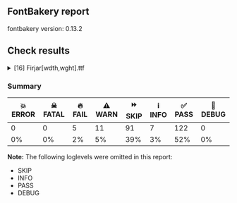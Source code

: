 ## FontBakery report

fontbakery version: 0.13.2







## Check results



<details><summary>[16] Firjar[wdth,wght].ttf</summary>
<div>
<details>
    <summary>🔥 <b>FAIL</b> Axes and named instances fall within correct ranges? <a href="https://fontbakery.readthedocs.io/en/stable/fontbakery/checks/opentype.html#opentype-fvar-regular-coords-correct">opentype/fvar/regular_coords_correct</a></summary>
    <div>







* 🔥 **FAIL** <p>Regular instance has wdth coordinate of 75.0, expected 100</p>
 [code: wdth-not-100]



</div>
</details>

<details>
    <summary>🔥 <b>FAIL</b> Check glyphs do not have duplicate components which have the same x,y coordinates. <a href="https://fontbakery.readthedocs.io/en/stable/fontbakery/checks/opentype.html#opentype-glyf-non-transformed-duplicate-components">opentype/glyf_non_transformed_duplicate_components</a></summary>
    <div>







* 🔥 **FAIL** <p>The following glyphs have duplicate components which have the same x,y coordinates:
* {'glyph': 'ellipsis', 'component': 'period', 'x': 0, 'y': 0}
* {'glyph': 'ellipsis', 'component': 'period', 'x': 0, 'y': 0}
* {'glyph': 'quotesinglbase', 'component': 'comma', 'x': 0, 'y': 0}
* {'glyph': 'quotedblbase', 'component': 'comma', 'x': 0, 'y': 0}
* {'glyph': 'guillemotleft', 'component': 'guilsinglleft', 'x': 0, 'y': 0} and {'glyph': 'guillemotright', 'component': 'guilsinglright', 'x': 0, 'y': 0}</p>
 [code: found-duplicates]



</div>
</details>

<details>
    <summary>🔥 <b>FAIL</b> Validates subfamilyNameID and postScriptNameID for the default instance record <a href="https://fontbakery.readthedocs.io/en/stable/fontbakery/checks/opentype.html#opentype-varfont-valid-default-instance-nameids">opentype/varfont/valid_default_instance_nameids</a></summary>
    <div>







* 🔥 **FAIL** <p>'Thin' instance has the same coordinates as the default instance; its subfamily name should be 'Condensed Thin'.</p>
<p>Note: It is alternatively possible that Name ID 17 is incorrect, and should be set to the default instance subfamily name, 'Thin', rather than ''Condensed Thin''. If the default instance is 'Thin', NameID 17 is probably the problem.</p>
 [code: invalid-default-instance-subfamily-name]



* 🔥 **FAIL** <p>'Thin' instance has the same coordinates as the default instance; its postscript name should be 'Firjar-CondensedThin', instead of 'Firjar-Thin'.</p>
 [code: invalid-default-instance-postscript-name]



</div>
</details>

<details>
    <summary>🔥 <b>FAIL</b> Shapes languages in all GF glyphsets. <a href="https://fontbakery.readthedocs.io/en/stable/fontbakery/checks/googlefonts.html#googlefonts-glyphsets-shape-languages">googlefonts/glyphsets/shape_languages</a></summary>
    <div>







* 🔥 **FAIL** <p>GF_TransLatin_Pinyin glyphset:</p>
<table>
<thead>
<tr>
<th align="left">FAIL messages</th>
<th align="left">Languages</th>
</tr>
</thead>
<tbody>
<tr>
<td align="left">Positional forms for Arabic letters:</td>
<td align="left"></td>
</tr>
<tr>
<td align="left">When shaping the text 'ى‍' with features: -init and shaping the text 'ى‍', the output is expected to be different, but was the same</td>
<td align="left"></td>
</tr>
<tr>
<td align="left">When shaping the text '‍ى‍' with features: -medi and shaping the text '‍ى‍', the output is expected to be different, but was the same</td>
<td align="left">ar_Arab (Arabic)</td>
</tr>
<tr>
<td align="left">Mandatory orthography codepoints:</td>
<td align="left"></td>
</tr>
<tr>
<td align="left">The following base characters are missing from the font: گ</td>
<td align="left">fa_Arab (Persian) and ur_Arab (Urdu)</td>
</tr>
<tr>
<td align="left">Positional forms for Arabic letters:</td>
<td align="left"></td>
</tr>
<tr>
<td align="left">When shaping the text 'ہ‍' with features: -init and shaping the text 'ہ‍', the output is expected to be different, but was the same</td>
<td align="left"></td>
</tr>
<tr>
<td align="left">When shaping the text 'ھ‍' with features: -init and shaping the text 'ھ‍', the output is expected to be different, but was the same</td>
<td align="left"></td>
</tr>
<tr>
<td align="left">When shaping the text '‍ہ‍' with features: -medi and shaping the text '‍ہ‍', the output is expected to be different, but was the same</td>
<td align="left"></td>
</tr>
<tr>
<td align="left">When shaping the text '‍ھ‍' with features: -medi and shaping the text '‍ھ‍', the output is expected to be different, but was the same</td>
<td align="left"></td>
</tr>
<tr>
<td align="left">When shaping the text '‍ھ' with features: -fina and shaping the text '‍ھ', the output is expected to be different, but was the same</td>
<td align="left">ur_Arab (Urdu)</td>
</tr>
</tbody>
</table>
 [code: failed-language-shaping]



* ⚠️ **WARN** <p>GF_TransLatin_Pinyin glyphset:</p>
<table>
<thead>
<tr>
<th align="left">WARN messages</th>
<th align="left">Languages</th>
</tr>
</thead>
<tbody>
<tr>
<td align="left">Auxiliary orthography codepoints:</td>
<td align="left"></td>
</tr>
<tr>
<td align="left">The following auxiliary characters are missing from the font: ڜ</td>
<td align="left"></td>
</tr>
<tr>
<td align="left">The following auxiliary characters are missing from the font: ڢ</td>
<td align="left"></td>
</tr>
<tr>
<td align="left">The following auxiliary characters are missing from the font: ڥ</td>
<td align="left"></td>
</tr>
<tr>
<td align="left">The following auxiliary characters are missing from the font: ڧ</td>
<td align="left"></td>
</tr>
<tr>
<td align="left">The following auxiliary characters are missing from the font: ڨ</td>
<td align="left"></td>
</tr>
<tr>
<td align="left">The following auxiliary characters are missing from the font: گ</td>
<td align="left">ar_Arab (Arabic)</td>
</tr>
<tr>
<td align="left">Auxiliary orthography codepoints:</td>
<td align="left"></td>
</tr>
<tr>
<td align="left">Shaper didn't attach uni064E to .notdef when shaping the text '◌َ'</td>
<td align="left"></td>
</tr>
<tr>
<td align="left">Shaper didn't attach uni0650 to .notdef when shaping the text '◌ِ'</td>
<td align="left"></td>
</tr>
<tr>
<td align="left">Shaper didn't attach uni064F to .notdef when shaping the text '◌ُ'</td>
<td align="left"></td>
</tr>
<tr>
<td align="left">Shaper didn't attach uni0652 to .notdef when shaping the text '◌ْ'</td>
<td align="left"></td>
</tr>
<tr>
<td align="left">Shaper didn't attach uni0656 to the base glyph when shaping the text '◌ٖ'</td>
<td align="left"></td>
</tr>
<tr>
<td align="left">Shaper didn't attach uni0670 to .notdef when shaping the text '◌ٰ'</td>
<td align="left">fa_Arab (Persian)</td>
</tr>
<tr>
<td align="left">Auxiliary orthography codepoints:</td>
<td align="left"></td>
</tr>
<tr>
<td align="left">The following auxiliary characters are missing from the font: ؀؁؂؃‌‍‏</td>
<td align="left"></td>
</tr>
<tr>
<td align="left">The following auxiliary characters are missing from the font: ٗ</td>
<td align="left"></td>
</tr>
<tr>
<td align="left">The following auxiliary characters are missing from the font: ٻ</td>
<td align="left"></td>
</tr>
<tr>
<td align="left">The following auxiliary characters are missing from the font: ٺ</td>
<td align="left"></td>
</tr>
<tr>
<td align="left">The following auxiliary characters are missing from the font: ټ</td>
<td align="left"></td>
</tr>
<tr>
<td align="left">The following auxiliary characters are missing from the font: ٽ</td>
<td align="left"></td>
</tr>
<tr>
<td align="left">Shaper didn't attach uni064B to .notdef when shaping the text '◌ً'</td>
<td align="left"></td>
</tr>
<tr>
<td align="left">Shaper didn't attach uni064C to .notdef when shaping the text '◌ٌ'</td>
<td align="left"></td>
</tr>
<tr>
<td align="left">Shaper didn't attach uni064D to .notdef when shaping the text '◌ٍ'</td>
<td align="left"></td>
</tr>
<tr>
<td align="left">Shaper didn't attach uni064E to .notdef when shaping the text '◌َ'</td>
<td align="left"></td>
</tr>
<tr>
<td align="left">Shaper didn't attach uni064F to .notdef when shaping the text '◌ُ'</td>
<td align="left"></td>
</tr>
<tr>
<td align="left">Shaper didn't attach uni0650 to .notdef when shaping the text '◌ِ'</td>
<td align="left"></td>
</tr>
<tr>
<td align="left">Shaper didn't attach uni0651 to .notdef when shaping the text '◌ّ'</td>
<td align="left"></td>
</tr>
<tr>
<td align="left">Shaper didn't attach uni0652 to .notdef when shaping the text '◌ْ'</td>
<td align="left"></td>
</tr>
<tr>
<td align="left">Shaper didn't attach uni0654 to .notdef when shaping the text '◌ٔ'</td>
<td align="left"></td>
</tr>
<tr>
<td align="left">Shaper didn't attach uni0656 to the base glyph when shaping the text '◌ٖ'</td>
<td align="left"></td>
</tr>
<tr>
<td align="left">Shaper didn't attach uni0658 to the base glyph when shaping the text '◌٘'</td>
<td align="left"></td>
</tr>
<tr>
<td align="left">Shaper didn't attach uni0670 to .notdef when shaping the text '◌ٰ'</td>
<td align="left">ur_Arab (Urdu)</td>
</tr>
</tbody>
</table>
 [code: warning-language-shaping]



</div>
</details>

<details>
    <summary>🔥 <b>FAIL</b> Check Google Fonts glyph coverage. <a href="https://fontbakery.readthedocs.io/en/stable/fontbakery/checks/googlefonts.html#googlefonts-glyph-coverage">googlefonts/glyph_coverage</a></summary>
    <div>







* 🔥 **FAIL** <p>Missing required codepoints:</p>
<pre><code>- 0x00A7 (SECTION SIGN)


- 0x00A8 (DIAERESIS)


- 0x00AA (FEMININE ORDINAL INDICATOR)


- 0x00AF (MACRON)


- 0x00B4 (ACUTE ACCENT)


- 0x00B6 (PILCROW SIGN)


- 0x00B8 (CEDILLA)


- 0x00BA (MASCULINE ORDINAL INDICATOR)


- 0x00C0 (LATIN CAPITAL LETTER A WITH GRAVE)


- 0x00C1 (LATIN CAPITAL LETTER A WITH ACUTE)


- 0x00C2 (LATIN CAPITAL LETTER A WITH CIRCUMFLEX)


- 0x00C3 (LATIN CAPITAL LETTER A WITH TILDE)


- 0x00C4 (LATIN CAPITAL LETTER A WITH DIAERESIS)


- 0x00C5 (LATIN CAPITAL LETTER A WITH RING ABOVE)


- 0x00C6 (LATIN CAPITAL LETTER AE)


- 0x00C7 (LATIN CAPITAL LETTER C WITH CEDILLA)


- 0x00C8 (LATIN CAPITAL LETTER E WITH GRAVE)


- 0x00C9 (LATIN CAPITAL LETTER E WITH ACUTE)


- 0x00CA (LATIN CAPITAL LETTER E WITH CIRCUMFLEX)


- 0x00CB (LATIN CAPITAL LETTER E WITH DIAERESIS)


- 0x00CC (LATIN CAPITAL LETTER I WITH GRAVE)


- 0x00CD (LATIN CAPITAL LETTER I WITH ACUTE)


- 0x00CE (LATIN CAPITAL LETTER I WITH CIRCUMFLEX)


- 0x00CF (LATIN CAPITAL LETTER I WITH DIAERESIS)


- 0x00D0 (LATIN CAPITAL LETTER ETH)


- 0x00D1 (LATIN CAPITAL LETTER N WITH TILDE)


- 0x00D2 (LATIN CAPITAL LETTER O WITH GRAVE)


- 0x00D3 (LATIN CAPITAL LETTER O WITH ACUTE)


- 0x00D4 (LATIN CAPITAL LETTER O WITH CIRCUMFLEX)


- 0x00D5 (LATIN CAPITAL LETTER O WITH TILDE)


- 0x00D6 (LATIN CAPITAL LETTER O WITH DIAERESIS)


- 0x00D8 (LATIN CAPITAL LETTER O WITH STROKE)


- 0x00D9 (LATIN CAPITAL LETTER U WITH GRAVE)


- 0x00DA (LATIN CAPITAL LETTER U WITH ACUTE)


- 0x00DB (LATIN CAPITAL LETTER U WITH CIRCUMFLEX)


- 0x00DC (LATIN CAPITAL LETTER U WITH DIAERESIS)


- 0x00DD (LATIN CAPITAL LETTER Y WITH ACUTE)


- 0x00DE (LATIN CAPITAL LETTER THORN)


- 0x00DF (LATIN SMALL LETTER SHARP S)


- 0x00E0 (LATIN SMALL LETTER A WITH GRAVE)


- 0x00E1 (LATIN SMALL LETTER A WITH ACUTE)


- 0x00E2 (LATIN SMALL LETTER A WITH CIRCUMFLEX)


- 0x00E3 (LATIN SMALL LETTER A WITH TILDE)


- 0x00E4 (LATIN SMALL LETTER A WITH DIAERESIS)


- 0x00E5 (LATIN SMALL LETTER A WITH RING ABOVE)


- 0x00E6 (LATIN SMALL LETTER AE)


- 0x00E7 (LATIN SMALL LETTER C WITH CEDILLA)


- 0x00E8 (LATIN SMALL LETTER E WITH GRAVE)


- 0x00E9 (LATIN SMALL LETTER E WITH ACUTE)


- 0x00EA (LATIN SMALL LETTER E WITH CIRCUMFLEX)


- 0x00EB (LATIN SMALL LETTER E WITH DIAERESIS)


- 0x00EC (LATIN SMALL LETTER I WITH GRAVE)


- 0x00ED (LATIN SMALL LETTER I WITH ACUTE)


- 0x00EE (LATIN SMALL LETTER I WITH CIRCUMFLEX)


- 0x00EF (LATIN SMALL LETTER I WITH DIAERESIS)


- 0x00F0 (LATIN SMALL LETTER ETH)


- 0x00F1 (LATIN SMALL LETTER N WITH TILDE)


- 0x00F2 (LATIN SMALL LETTER O WITH GRAVE)


- 0x00F3 (LATIN SMALL LETTER O WITH ACUTE)


- 0x00F4 (LATIN SMALL LETTER O WITH CIRCUMFLEX)


- 0x00F5 (LATIN SMALL LETTER O WITH TILDE)


- 0x00F6 (LATIN SMALL LETTER O WITH DIAERESIS)


- 0x00F8 (LATIN SMALL LETTER O WITH STROKE)


- 0x00F9 (LATIN SMALL LETTER U WITH GRAVE)


- 0x00FA (LATIN SMALL LETTER U WITH ACUTE)


- 0x00FB (LATIN SMALL LETTER U WITH CIRCUMFLEX)


- 0x00FC (LATIN SMALL LETTER U WITH DIAERESIS)


- 0x00FD (LATIN SMALL LETTER Y WITH ACUTE)


- 0x00FE (LATIN SMALL LETTER THORN)


- 0x00FF (LATIN SMALL LETTER Y WITH DIAERESIS)


- 0x0100 (LATIN CAPITAL LETTER A WITH MACRON)


- 0x0101 (LATIN SMALL LETTER A WITH MACRON)


- 0x0102 (LATIN CAPITAL LETTER A WITH BREVE)


- 0x0103 (LATIN SMALL LETTER A WITH BREVE)


- 0x0104 (LATIN CAPITAL LETTER A WITH OGONEK)


- 0x0105 (LATIN SMALL LETTER A WITH OGONEK)


- 0x0106 (LATIN CAPITAL LETTER C WITH ACUTE)


- 0x0107 (LATIN SMALL LETTER C WITH ACUTE)


- 0x010A (LATIN CAPITAL LETTER C WITH DOT ABOVE)


- 0x010B (LATIN SMALL LETTER C WITH DOT ABOVE)


- 0x010C (LATIN CAPITAL LETTER C WITH CARON)


- 0x010D (LATIN SMALL LETTER C WITH CARON)


- 0x010E (LATIN CAPITAL LETTER D WITH CARON)


- 0x010F (LATIN SMALL LETTER D WITH CARON)


- 0x0110 (LATIN CAPITAL LETTER D WITH STROKE)


- 0x0111 (LATIN SMALL LETTER D WITH STROKE)


- 0x0112 (LATIN CAPITAL LETTER E WITH MACRON)


- 0x0113 (LATIN SMALL LETTER E WITH MACRON)


- 0x0116 (LATIN CAPITAL LETTER E WITH DOT ABOVE)


- 0x0117 (LATIN SMALL LETTER E WITH DOT ABOVE)


- 0x0118 (LATIN CAPITAL LETTER E WITH OGONEK)


- 0x0119 (LATIN SMALL LETTER E WITH OGONEK)


- 0x011A (LATIN CAPITAL LETTER E WITH CARON)


- 0x011B (LATIN SMALL LETTER E WITH CARON)


- 0x011E (LATIN CAPITAL LETTER G WITH BREVE)


- 0x011F (LATIN SMALL LETTER G WITH BREVE)


- 0x0120 (LATIN CAPITAL LETTER G WITH DOT ABOVE)


- 0x0121 (LATIN SMALL LETTER G WITH DOT ABOVE)


- 0x0122 (LATIN CAPITAL LETTER G WITH CEDILLA)


- 0x0123 (LATIN SMALL LETTER G WITH CEDILLA)


- 0x0126 (LATIN CAPITAL LETTER H WITH STROKE)


- 0x0127 (LATIN SMALL LETTER H WITH STROKE)


- 0x012A (LATIN CAPITAL LETTER I WITH MACRON)


- 0x012B (LATIN SMALL LETTER I WITH MACRON)


- 0x012E (LATIN CAPITAL LETTER I WITH OGONEK)


- 0x012F (LATIN SMALL LETTER I WITH OGONEK)


- 0x0130 (LATIN CAPITAL LETTER I WITH DOT ABOVE)


- 0x0131 (LATIN SMALL LETTER DOTLESS I)


- 0x0136 (LATIN CAPITAL LETTER K WITH CEDILLA)


- 0x0137 (LATIN SMALL LETTER K WITH CEDILLA)


- 0x0139 (LATIN CAPITAL LETTER L WITH ACUTE)


- 0x013A (LATIN SMALL LETTER L WITH ACUTE)


- 0x013B (LATIN CAPITAL LETTER L WITH CEDILLA)


- 0x013C (LATIN SMALL LETTER L WITH CEDILLA)


- 0x013D (LATIN CAPITAL LETTER L WITH CARON)


- 0x013E (LATIN SMALL LETTER L WITH CARON)


- 0x0141 (LATIN CAPITAL LETTER L WITH STROKE)


- 0x0142 (LATIN SMALL LETTER L WITH STROKE)


- 0x0143 (LATIN CAPITAL LETTER N WITH ACUTE)


- 0x0144 (LATIN SMALL LETTER N WITH ACUTE)


- 0x0145 (LATIN CAPITAL LETTER N WITH CEDILLA)


- 0x0146 (LATIN SMALL LETTER N WITH CEDILLA)


- 0x0147 (LATIN CAPITAL LETTER N WITH CARON)


- 0x0148 (LATIN SMALL LETTER N WITH CARON)


- 0x0150 (LATIN CAPITAL LETTER O WITH DOUBLE ACUTE)


- 0x0151 (LATIN SMALL LETTER O WITH DOUBLE ACUTE)


- 0x0152 (LATIN CAPITAL LIGATURE OE)


- 0x0153 (LATIN SMALL LIGATURE OE)


- 0x0154 (LATIN CAPITAL LETTER R WITH ACUTE)


- 0x0155 (LATIN SMALL LETTER R WITH ACUTE)


- 0x0158 (LATIN CAPITAL LETTER R WITH CARON)


- 0x0159 (LATIN SMALL LETTER R WITH CARON)


- 0x015A (LATIN CAPITAL LETTER S WITH ACUTE)


- 0x015B (LATIN SMALL LETTER S WITH ACUTE)


- 0x015E (LATIN CAPITAL LETTER S WITH CEDILLA)


- 0x015F (LATIN SMALL LETTER S WITH CEDILLA)


- 0x0160 (LATIN CAPITAL LETTER S WITH CARON)


- 0x0161 (LATIN SMALL LETTER S WITH CARON)


- 0x0164 (LATIN CAPITAL LETTER T WITH CARON)


- 0x0165 (LATIN SMALL LETTER T WITH CARON)


- 0x016A (LATIN CAPITAL LETTER U WITH MACRON)


- 0x016B (LATIN SMALL LETTER U WITH MACRON)


- 0x016E (LATIN CAPITAL LETTER U WITH RING ABOVE)


- 0x016F (LATIN SMALL LETTER U WITH RING ABOVE)


- 0x0170 (LATIN CAPITAL LETTER U WITH DOUBLE ACUTE)


- 0x0171 (LATIN SMALL LETTER U WITH DOUBLE ACUTE)


- 0x0172 (LATIN CAPITAL LETTER U WITH OGONEK)


- 0x0173 (LATIN SMALL LETTER U WITH OGONEK)


- 0x0174 (LATIN CAPITAL LETTER W WITH CIRCUMFLEX)


- 0x0175 (LATIN SMALL LETTER W WITH CIRCUMFLEX)


- 0x0176 (LATIN CAPITAL LETTER Y WITH CIRCUMFLEX)


- 0x0177 (LATIN SMALL LETTER Y WITH CIRCUMFLEX)


- 0x0178 (LATIN CAPITAL LETTER Y WITH DIAERESIS)


- 0x0179 (LATIN CAPITAL LETTER Z WITH ACUTE)


- 0x017A (LATIN SMALL LETTER Z WITH ACUTE)


- 0x017B (LATIN CAPITAL LETTER Z WITH DOT ABOVE)


- 0x017C (LATIN SMALL LETTER Z WITH DOT ABOVE)


- 0x017D (LATIN CAPITAL LETTER Z WITH CARON)


- 0x017E (LATIN SMALL LETTER Z WITH CARON)


- 0x0218 (LATIN CAPITAL LETTER S WITH COMMA BELOW)


- 0x0219 (LATIN SMALL LETTER S WITH COMMA BELOW)


- 0x021A (LATIN CAPITAL LETTER T WITH COMMA BELOW)


- 0x021B (LATIN SMALL LETTER T WITH COMMA BELOW)


- 0x0237 (LATIN SMALL LETTER DOTLESS J)


- 0x02C6 (MODIFIER LETTER CIRCUMFLEX ACCENT)


- 0x02C7 (CARON)


- 0x02D8 (BREVE)


- 0x02D9 (DOT ABOVE)


- 0x02DA (RING ABOVE)


- 0x02DB (OGONEK)


- 0x02DC (SMALL TILDE)


- 0x02DD (DOUBLE ACUTE ACCENT)


- 0x0300 (COMBINING GRAVE ACCENT)


- 0x0301 (COMBINING ACUTE ACCENT)


- 0x0302 (COMBINING CIRCUMFLEX ACCENT)


- 0x0303 (COMBINING TILDE)


- 0x0304 (COMBINING MACRON)


- 0x0306 (COMBINING BREVE)


- 0x0307 (COMBINING DOT ABOVE)


- 0x0308 (COMBINING DIAERESIS)


- 0x030A (COMBINING RING ABOVE)


- 0x030B (COMBINING DOUBLE ACUTE ACCENT)


- 0x030C (COMBINING CARON)


- 0x0326 (COMBINING COMMA BELOW)


- 0x0327 (COMBINING CEDILLA)


- 0x0328 (COMBINING OGONEK)


- 0x1E80 (LATIN CAPITAL LETTER W WITH GRAVE)


- 0x1E81 (LATIN SMALL LETTER W WITH GRAVE)


- 0x1E82 (LATIN CAPITAL LETTER W WITH ACUTE)


- 0x1E83 (LATIN SMALL LETTER W WITH ACUTE)


- 0x1E84 (LATIN CAPITAL LETTER W WITH DIAERESIS)


- 0x1E85 (LATIN SMALL LETTER W WITH DIAERESIS)


- 0x1E9E (LATIN CAPITAL LETTER SHARP S)


- 0x1EF2 (LATIN CAPITAL LETTER Y WITH GRAVE)


- 0x1EF3 (LATIN SMALL LETTER Y WITH GRAVE)
</code></pre>
 [code: missing-codepoints]



</div>
</details>

<details>
    <summary>⚠️ <b>WARN</b> Checking post.italicAngle value. <a href="https://fontbakery.readthedocs.io/en/stable/fontbakery/checks/opentype.html#opentype-italic-angle">opentype/italic_angle</a></summary>
    <div>







* ⚠️ **WARN** <p>The following glyphs were present but did not contain any outlines: bar</p>
 [code: empty-glyphs]



</div>
</details>

<details>
    <summary>⚠️ <b>WARN</b> Does GPOS table have kerning information? This check skips monospaced fonts as defined by post.isFixedPitch value <a href="https://fontbakery.readthedocs.io/en/stable/fontbakery/checks/universal.html#gpos-kerning-info">gpos_kerning_info</a></summary>
    <div>







* ⚠️ **WARN** <p>GPOS table lacks kerning information.</p>
 [code: lacks-kern-info]



</div>
</details>

<details>
    <summary>⚠️ <b>WARN</b> Detect any interpolation issues in the font. <a href="https://fontbakery.readthedocs.io/en/stable/fontbakery/checks/universal.html#interpolation-issues">interpolation_issues</a></summary>
    <div>







* ⚠️ **WARN** <p>Interpolation issues were found in the font:</p>
<pre><code>- Contour order differs in glyph 'W': [0, 1] in wght=100,wdth=75, [1, 0] in wght=100,wdth=125.

- Contour order differs in glyph 'numbersign': [0, 1, 2, 3] in wght=500,wdth=75, [0, 2, 1, 3] in wght=614,wdth=75.

- Contour order differs in glyph 'numbersign': [0, 1, 2, 3] in wght=900,wdth=75, [0, 2, 1, 3] in wght=442,wdth=120.

- Contour order differs in glyph 'numbersign': [0, 1, 2, 3] in wght=442,wdth=120, [0, 2, 1, 3] in wght=614,wdth=125.
</code></pre>
 [code: interpolation-issues]



</div>
</details>

<details>
    <summary>⚠️ <b>WARN</b> Check there are no overlapping path segments <a href="https://fontbakery.readthedocs.io/en/stable/fontbakery/checks/universal.html#overlapping-path-segments">overlapping_path_segments</a></summary>
    <div>







* ⚠️ **WARN** <p>The following glyphs have overlapping path segments:</p>
<pre><code>* S (U+0053): L&lt;&lt;194.0,335.0&gt;--&lt;194.0,305.0&gt;&gt; has the same coordinates as a previous segment.

* s (U+0073): L&lt;&lt;150.0,235.0&gt;--&lt;150.0,205.0&gt;&gt; has the same coordinates as a previous segment.

* uni062C (U+062C): L&lt;&lt;165.0,30.0&gt;--&lt;165.0,0.0&gt;&gt; has the same coordinates as a previous segment.

* uni062C.fina: L&lt;&lt;165.0,30.0&gt;--&lt;165.0,0.0&gt;&gt; has the same coordinates as a previous segment.

* uni0686 (U+0686): L&lt;&lt;165.0,30.0&gt;--&lt;165.0,0.0&gt;&gt; has the same coordinates as a previous segment.

* uni0686.fina: L&lt;&lt;165.0,30.0&gt;--&lt;165.0,0.0&gt;&gt; has the same coordinates as a previous segment.

* uni062D (U+062D): L&lt;&lt;165.0,30.0&gt;--&lt;165.0,0.0&gt;&gt; has the same coordinates as a previous segment.

* uni062D.alt: L&lt;&lt;165.0,30.0&gt;--&lt;165.0,0.0&gt;&gt; has the same coordinates as a previous segment.

* uni062D.fina: L&lt;&lt;165.0,30.0&gt;--&lt;165.0,0.0&gt;&gt; has the same coordinates as a previous segment.

* uni062D.fina.alt: L&lt;&lt;165.0,30.0&gt;--&lt;165.0,0.0&gt;&gt; has the same coordinates as a previous segment.

* uni062E (U+062E): L&lt;&lt;165.0,30.0&gt;--&lt;165.0,0.0&gt;&gt; has the same coordinates as a previous segment.

* uni062E.fina: L&lt;&lt;165.0,30.0&gt;--&lt;165.0,0.0&gt;&gt; has the same coordinates as a previous segment.

* uni0633.medi: L&lt;&lt;140.0,30.0&gt;--&lt;140.0,0.0&gt;&gt; has the same coordinates as a previous segment.

* uni0633.init: L&lt;&lt;140.0,30.0&gt;--&lt;140.0,0.0&gt;&gt; has the same coordinates as a previous segment.

* uni0634.medi: L&lt;&lt;140.0,30.0&gt;--&lt;140.0,0.0&gt;&gt; has the same coordinates as a previous segment.

* uni0634.init: L&lt;&lt;140.0,30.0&gt;--&lt;140.0,0.0&gt;&gt; has the same coordinates as a previous segment.

* uni0637.medi: L&lt;&lt;1.0,0.0&gt;--&lt;1.0,30.0&gt;&gt; has the same coordinates as a previous segment.

* uni0637.init: L&lt;&lt;1.0,0.0&gt;--&lt;1.0,30.0&gt;&gt; has the same coordinates as a previous segment.

* uni0638.medi: L&lt;&lt;1.0,0.0&gt;--&lt;1.0,30.0&gt;&gt; has the same coordinates as a previous segment.

* uni0638.init: L&lt;&lt;1.0,0.0&gt;--&lt;1.0,30.0&gt;&gt; has the same coordinates as a previous segment.

* uni0639.fina: L&lt;&lt;381.0,30.0&gt;--&lt;381.0,0.0&gt;&gt; has the same coordinates as a previous segment.

* uni0639.medi: L&lt;&lt;336.0,30.0&gt;--&lt;336.0,0.0&gt;&gt; has the same coordinates as a previous segment.

* uni063A.fina: L&lt;&lt;381.0,30.0&gt;--&lt;381.0,0.0&gt;&gt; has the same coordinates as a previous segment.

* uni063A.medi: L&lt;&lt;336.0,30.0&gt;--&lt;336.0,0.0&gt;&gt; has the same coordinates as a previous segment.

* uni0664 (U+0664): L&lt;&lt;390.0,360.0&gt;--&lt;390.0,330.0&gt;&gt; has the same coordinates as a previous segment.

* ellipsis (U+2026): B&lt;&lt;88.0,-3.0&gt;-&lt;76.0,-3.0&gt;-&lt;68.0,5.0&gt;&gt; has the same coordinates as a previous segment.

* ellipsis (U+2026): B&lt;&lt;68.0,5.0&gt;-&lt;60.0,13.0&gt;-&lt;60.0,25.0&gt;&gt; has the same coordinates as a previous segment.

* ellipsis (U+2026): B&lt;&lt;60.0,25.0&gt;-&lt;60.0,37.0&gt;-&lt;68.0,45.0&gt;&gt; has the same coordinates as a previous segment.

* ellipsis (U+2026): B&lt;&lt;68.0,45.0&gt;-&lt;76.0,53.0&gt;-&lt;88.0,53.0&gt;&gt; has the same coordinates as a previous segment.

* ellipsis (U+2026): B&lt;&lt;88.0,53.0&gt;-&lt;99.0,53.0&gt;-&lt;107.5,45.0&gt;&gt; has the same coordinates as a previous segment.

* ellipsis (U+2026): B&lt;&lt;107.5,45.0&gt;-&lt;116.0,37.0&gt;-&lt;116.0,25.0&gt;&gt; has the same coordinates as a previous segment.

* ellipsis (U+2026): B&lt;&lt;116.0,25.0&gt;-&lt;116.0,13.0&gt;-&lt;107.5,5.0&gt;&gt; has the same coordinates as a previous segment.

* ellipsis (U+2026): B&lt;&lt;107.5,5.0&gt;-&lt;99.0,-3.0&gt;-&lt;88.0,-3.0&gt;&gt; has the same coordinates as a previous segment.

* ellipsis (U+2026): B&lt;&lt;88.0,-3.0&gt;-&lt;76.0,-3.0&gt;-&lt;68.0,5.0&gt;&gt; has the same coordinates as a previous segment.

* ellipsis (U+2026): B&lt;&lt;68.0,5.0&gt;-&lt;60.0,13.0&gt;-&lt;60.0,25.0&gt;&gt; has the same coordinates as a previous segment.

* ellipsis (U+2026): B&lt;&lt;60.0,25.0&gt;-&lt;60.0,37.0&gt;-&lt;68.0,45.0&gt;&gt; has the same coordinates as a previous segment.

* ellipsis (U+2026): B&lt;&lt;68.0,45.0&gt;-&lt;76.0,53.0&gt;-&lt;88.0,53.0&gt;&gt; has the same coordinates as a previous segment.

* ellipsis (U+2026): B&lt;&lt;88.0,53.0&gt;-&lt;99.0,53.0&gt;-&lt;107.5,45.0&gt;&gt; has the same coordinates as a previous segment.

* ellipsis (U+2026): B&lt;&lt;107.5,45.0&gt;-&lt;116.0,37.0&gt;-&lt;116.0,25.0&gt;&gt; has the same coordinates as a previous segment.

* ellipsis (U+2026): B&lt;&lt;116.0,25.0&gt;-&lt;116.0,13.0&gt;-&lt;107.5,5.0&gt;&gt; has the same coordinates as a previous segment.

* ellipsis (U+2026): B&lt;&lt;107.5,5.0&gt;-&lt;99.0,-3.0&gt;-&lt;88.0,-3.0&gt;&gt; has the same coordinates as a previous segment.

* quotesinglbase (U+201A): L&lt;&lt;60.0,-102.0&gt;--&lt;60.0,28.0&gt;&gt; has the same coordinates as a previous segment.

* quotesinglbase (U+201A): B&lt;&lt;60.0,28.0&gt;-&lt;60.0,39.0&gt;-&lt;68.0,46.0&gt;&gt; has the same coordinates as a previous segment.

* quotesinglbase (U+201A): B&lt;&lt;68.0,46.0&gt;-&lt;76.0,53.0&gt;-&lt;87.0,53.0&gt;&gt; has the same coordinates as a previous segment.

* quotesinglbase (U+201A): B&lt;&lt;87.0,53.0&gt;-&lt;98.0,53.0&gt;-&lt;105.5,46.0&gt;&gt; has the same coordinates as a previous segment.

* quotesinglbase (U+201A): B&lt;&lt;105.5,46.0&gt;-&lt;113.0,39.0&gt;-&lt;113.0,28.0&gt;&gt; has the same coordinates as a previous segment.

* quotesinglbase (U+201A): L&lt;&lt;113.0,28.0&gt;--&lt;113.0,0.0&gt;&gt; has the same coordinates as a previous segment.

* quotesinglbase (U+201A): B&lt;&lt;113.0,0.0&gt;-&lt;113.0,-36.0&gt;-&lt;98.0,-63.5&gt;&gt; has the same coordinates as a previous segment.

* quotesinglbase (U+201A): B&lt;&lt;98.0,-63.5&gt;-&lt;83.0,-91.0&gt;-&lt;60.0,-102.0&gt;&gt; has the same coordinates as a previous segment.

* quotedblbase (U+201E): L&lt;&lt;60.0,-102.0&gt;--&lt;60.0,28.0&gt;&gt; has the same coordinates as a previous segment.

* quotedblbase (U+201E): B&lt;&lt;60.0,28.0&gt;-&lt;60.0,39.0&gt;-&lt;68.0,46.0&gt;&gt; has the same coordinates as a previous segment.

* quotedblbase (U+201E): B&lt;&lt;68.0,46.0&gt;-&lt;76.0,53.0&gt;-&lt;87.0,53.0&gt;&gt; has the same coordinates as a previous segment.

* quotedblbase (U+201E): B&lt;&lt;87.0,53.0&gt;-&lt;98.0,53.0&gt;-&lt;105.5,46.0&gt;&gt; has the same coordinates as a previous segment.

* quotedblbase (U+201E): B&lt;&lt;105.5,46.0&gt;-&lt;113.0,39.0&gt;-&lt;113.0,28.0&gt;&gt; has the same coordinates as a previous segment.

* quotedblbase (U+201E): L&lt;&lt;113.0,28.0&gt;--&lt;113.0,0.0&gt;&gt; has the same coordinates as a previous segment.

* quotedblbase (U+201E): B&lt;&lt;113.0,0.0&gt;-&lt;113.0,-36.0&gt;-&lt;98.0,-63.5&gt;&gt; has the same coordinates as a previous segment.

* quotedblbase (U+201E): B&lt;&lt;98.0,-63.5&gt;-&lt;83.0,-91.0&gt;-&lt;60.0,-102.0&gt;&gt; has the same coordinates as a previous segment.

* guillemotleft (U+00AB): L&lt;&lt;257.0,25.0&gt;--&lt;60.0,214.0&gt;&gt; has the same coordinates as a previous segment.

* guillemotleft (U+00AB): L&lt;&lt;60.0,214.0&gt;--&lt;60.0,267.0&gt;&gt; has the same coordinates as a previous segment.

* guillemotleft (U+00AB): L&lt;&lt;60.0,267.0&gt;--&lt;257.0,456.0&gt;&gt; has the same coordinates as a previous segment.

* guillemotleft (U+00AB): L&lt;&lt;257.0,456.0&gt;--&lt;277.0,434.0&gt;&gt; has the same coordinates as a previous segment.

* guillemotleft (U+00AB): L&lt;&lt;277.0,434.0&gt;--&lt;90.0,255.0&gt;&gt; has the same coordinates as a previous segment.

* guillemotleft (U+00AB): L&lt;&lt;90.0,255.0&gt;--&lt;90.0,226.0&gt;&gt; has the same coordinates as a previous segment.

* guillemotleft (U+00AB): L&lt;&lt;90.0,226.0&gt;--&lt;277.0,47.0&gt;&gt; has the same coordinates as a previous segment.

* guillemotleft (U+00AB): L&lt;&lt;277.0,47.0&gt;--&lt;257.0,25.0&gt;&gt; has the same coordinates as a previous segment.

* guillemotright (U+00BB): L&lt;&lt;80.0,25.0&gt;--&lt;60.0,47.0&gt;&gt; has the same coordinates as a previous segment.

* guillemotright (U+00BB): L&lt;&lt;60.0,47.0&gt;--&lt;247.0,226.0&gt;&gt; has the same coordinates as a previous segment.

* guillemotright (U+00BB): L&lt;&lt;247.0,226.0&gt;--&lt;247.0,255.0&gt;&gt; has the same coordinates as a previous segment.

* guillemotright (U+00BB): L&lt;&lt;247.0,255.0&gt;--&lt;60.0,434.0&gt;&gt; has the same coordinates as a previous segment.

* guillemotright (U+00BB): L&lt;&lt;60.0,434.0&gt;--&lt;80.0,456.0&gt;&gt; has the same coordinates as a previous segment.

* guillemotright (U+00BB): L&lt;&lt;80.0,456.0&gt;--&lt;277.0,267.0&gt;&gt; has the same coordinates as a previous segment.

* guillemotright (U+00BB): L&lt;&lt;277.0,267.0&gt;--&lt;277.0,214.0&gt;&gt; has the same coordinates as a previous segment.

* guillemotright (U+00BB): L&lt;&lt;277.0,214.0&gt;--&lt;80.0,25.0&gt;&gt; has the same coordinates as a previous segment.
</code></pre>
 [code: overlapping-path-segments]



</div>
</details>

<details>
    <summary>⚠️ <b>WARN</b> Check font contains no unreachable glyphs <a href="https://fontbakery.readthedocs.io/en/stable/fontbakery/checks/universal.html#unreachable-glyphs">unreachable_glyphs</a></summary>
    <div>







* ⚠️ **WARN** <p>The following glyphs could not be reached by codepoint or substitution rules:</p>
<pre><code>- dotbelowar

- dotcenterar

- threedotsdownabovear

- threedotsupabovear

- threedotsupbelowar

- twodotshorizontalabovear

- twodotshorizontalbelowar

- twodotsverticalabovear

- twodotsverticalbelowar

- uni06F4.urdu

- uni06F7.urdu
</code></pre>
 [code: unreachable-glyphs]



</div>
</details>

<details>
    <summary>⚠️ <b>WARN</b> Validate size, and resolution of article images, and ensure article page has minimum length and includes visual assets. <a href="https://fontbakery.readthedocs.io/en/stable/fontbakery/checks/googlefonts.html#googlefonts-article-images">googlefonts/article/images</a></summary>
    <div>







* ⚠️ **WARN** <p>Family metadata at fonts/variable does not have an article.</p>
 [code: lacks-article]



</div>
</details>

<details>
    <summary>⚠️ <b>WARN</b> Check for codepoints not covered by METADATA subsets. <a href="https://fontbakery.readthedocs.io/en/stable/fontbakery/checks/googlefonts.html#googlefonts-metadata-unreachable-subsetting">googlefonts/metadata/unreachable_subsetting</a></summary>
    <div>







* ⚠️ **WARN** <p>The following codepoints supported by the font are not covered by
any subsets defined in the font's metadata file, and will never
be served. You can solve this by either manually adding additional
subset declarations to METADATA.pb, or by editing the glyphset
definitions.</p>
<ul>
<li>U+0609 ARABIC-INDIC PER MILLE SIGN: try adding arabic</li>
<li>U+060C ARABIC COMMA: try adding one of: arabic, yezidi, syriac, nko, hanifi-rohingya, garay, thaana</li>
<li>U+060D ARABIC DATE SEPARATOR: try adding arabic</li>
<li>U+0615 ARABIC SMALL HIGH TAH: try adding arabic</li>
<li>U+061B ARABIC SEMICOLON: try adding one of: arabic, yezidi, syriac, nko, hanifi-rohingya, garay, thaana</li>
<li>U+061F ARABIC QUESTION MARK: try adding one of: thaana, arabic, yezidi, syriac, nko, hanifi-rohingya, garay, adlam</li>
<li>U+0621 ARABIC LETTER HAMZA: try adding one of: arabic, syriac</li>
<li>U+0622 ARABIC LETTER ALEF WITH MADDA ABOVE: try adding arabic</li>
<li>U+0623 ARABIC LETTER ALEF WITH HAMZA ABOVE: try adding arabic</li>
<li>U+0624 ARABIC LETTER WAW WITH HAMZA ABOVE: try adding arabic</li>
<li>U+0625 ARABIC LETTER ALEF WITH HAMZA BELOW: try adding arabic</li>
<li>U+0626 ARABIC LETTER YEH WITH HAMZA ABOVE: try adding arabic</li>
<li>U+0627 ARABIC LETTER ALEF: try adding one of: arabic, indic-siyaq-numbers</li>
<li>U+0628 ARABIC LETTER BEH: try adding arabic</li>
<li>U+0629 ARABIC LETTER TEH MARBUTA: try adding arabic</li>
<li>U+062A ARABIC LETTER TEH: try adding arabic</li>
<li>U+062B ARABIC LETTER THEH: try adding arabic</li>
<li>U+062C ARABIC LETTER JEEM: try adding arabic</li>
<li>U+062D ARABIC LETTER HAH: try adding arabic</li>
<li>U+062E ARABIC LETTER KHAH: try adding arabic</li>
<li>U+062F ARABIC LETTER DAL: try adding arabic</li>
<li>U+0630 ARABIC LETTER THAL: try adding arabic</li>
<li>U+0631 ARABIC LETTER REH: try adding arabic</li>
<li>U+0632 ARABIC LETTER ZAIN: try adding arabic</li>
<li>U+0633 ARABIC LETTER SEEN: try adding arabic</li>
<li>U+0634 ARABIC LETTER SHEEN: try adding arabic</li>
<li>U+0635 ARABIC LETTER SAD: try adding arabic</li>
<li>U+0636 ARABIC LETTER DAD: try adding arabic</li>
<li>U+0637 ARABIC LETTER TAH: try adding arabic</li>
<li>U+0638 ARABIC LETTER ZAH: try adding arabic</li>
<li>U+0639 ARABIC LETTER AIN: try adding arabic</li>
<li>U+063A ARABIC LETTER GHAIN: try adding arabic</li>
<li>U+0640 ARABIC TATWEEL: try adding one of: sogdian, arabic, manichaean, syriac, mandaic, hanifi-rohingya, adlam, old-uyghur, psalter-pahlavi</li>
<li>U+0641 ARABIC LETTER FEH: try adding arabic</li>
<li>U+0642 ARABIC LETTER QAF: try adding arabic</li>
<li>U+0643 ARABIC LETTER KAF: try adding arabic</li>
<li>U+0644 ARABIC LETTER LAM: try adding arabic</li>
<li>U+0645 ARABIC LETTER MEEM: try adding arabic</li>
<li>U+0646 ARABIC LETTER NOON: try adding arabic</li>
<li>U+0647 ARABIC LETTER HEH: try adding arabic</li>
<li>U+0648 ARABIC LETTER WAW: try adding arabic</li>
<li>U+0649 ARABIC LETTER ALEF MAKSURA: try adding arabic</li>
<li>U+064A ARABIC LETTER YEH: try adding arabic</li>
<li>U+064B ARABIC FATHATAN: try adding one of: arabic, syriac</li>
<li>U+064C ARABIC DAMMATAN: try adding one of: arabic, syriac</li>
<li>U+064D ARABIC KASRATAN: try adding one of: arabic, syriac</li>
<li>U+064E ARABIC FATHA: try adding one of: arabic, syriac</li>
<li>U+064F ARABIC DAMMA: try adding one of: arabic, syriac</li>
<li>U+0650 ARABIC KASRA: try adding one of: arabic, syriac</li>
<li>U+0651 ARABIC SHADDA: try adding one of: arabic, syriac</li>
<li>U+0652 ARABIC SUKUN: try adding one of: arabic, syriac</li>
<li>U+0653 ARABIC MADDAH ABOVE: try adding one of: arabic, syriac</li>
<li>U+0654 ARABIC HAMZA ABOVE: try adding one of: arabic, syriac</li>
<li>U+0655 ARABIC HAMZA BELOW: try adding one of: arabic, syriac</li>
<li>U+0656 ARABIC SUBSCRIPT ALEF: try adding arabic</li>
<li>U+0658 ARABIC MARK NOON GHUNNA: try adding arabic</li>
<li>U+0660 ARABIC-INDIC DIGIT ZERO: try adding one of: arabic, indic-siyaq-numbers, yezidi, syriac, hanifi-rohingya, thaana</li>
<li>U+0661 ARABIC-INDIC DIGIT ONE: try adding one of: arabic, indic-siyaq-numbers, yezidi, syriac, thaana</li>
<li>U+0662 ARABIC-INDIC DIGIT TWO: try adding one of: arabic, indic-siyaq-numbers, yezidi, syriac, thaana</li>
<li>U+0663 ARABIC-INDIC DIGIT THREE: try adding one of: arabic, indic-siyaq-numbers, yezidi, syriac, thaana</li>
<li>U+0664 ARABIC-INDIC DIGIT FOUR: try adding one of: arabic, indic-siyaq-numbers, yezidi, syriac, thaana</li>
<li>U+0665 ARABIC-INDIC DIGIT FIVE: try adding one of: arabic, indic-siyaq-numbers, yezidi, syriac, thaana</li>
<li>U+0666 ARABIC-INDIC DIGIT SIX: try adding one of: arabic, indic-siyaq-numbers, yezidi, syriac, thaana</li>
<li>U+0667 ARABIC-INDIC DIGIT SEVEN: try adding one of: arabic, indic-siyaq-numbers, yezidi, syriac, thaana</li>
<li>U+0668 ARABIC-INDIC DIGIT EIGHT: try adding one of: arabic, indic-siyaq-numbers, yezidi, syriac, thaana</li>
<li>U+0669 ARABIC-INDIC DIGIT NINE: try adding one of: arabic, indic-siyaq-numbers, yezidi, syriac, thaana</li>
<li>U+066A ARABIC PERCENT SIGN: try adding one of: nko, arabic, syriac, thaana</li>
<li>U+066B ARABIC DECIMAL SEPARATOR: try adding one of: arabic, syriac, thaana</li>
<li>U+066C ARABIC THOUSANDS SEPARATOR: try adding one of: arabic, syriac, thaana</li>
<li>U+066D ARABIC FIVE POINTED STAR: try adding arabic</li>
<li>U+066E ARABIC LETTER DOTLESS BEH: try adding arabic</li>
<li>U+066F ARABIC LETTER DOTLESS QAF: try adding arabic</li>
<li>U+0670 ARABIC LETTER SUPERSCRIPT ALEF: try adding one of: arabic, syriac</li>
<li>U+0671 ARABIC LETTER ALEF WASLA: try adding arabic</li>
<li>U+0679 ARABIC LETTER TTEH: try adding arabic</li>
<li>U+067E ARABIC LETTER PEH: try adding arabic</li>
<li>U+0686 ARABIC LETTER TCHEH: try adding arabic</li>
<li>U+0688 ARABIC LETTER DDAL: try adding arabic</li>
<li>U+068E ARABIC LETTER DUL: try adding arabic</li>
<li>U+0691 ARABIC LETTER RREH: try adding arabic</li>
<li>U+0698 ARABIC LETTER JEH: try adding arabic</li>
<li>U+06A1 ARABIC LETTER DOTLESS FEH: try adding arabic</li>
<li>U+06A4 ARABIC LETTER VEH: try adding arabic</li>
<li>U+06A9 ARABIC LETTER KEHEH: try adding arabic</li>
<li>U+06BA ARABIC LETTER NOON GHUNNA: try adding arabic</li>
<li>U+06BE ARABIC LETTER HEH DOACHASHMEE: try adding arabic</li>
<li>U+06C1 ARABIC LETTER HEH GOAL: try adding arabic</li>
<li>U+06C2 ARABIC LETTER HEH GOAL WITH HAMZA ABOVE: try adding arabic</li>
<li>U+06C3 ARABIC LETTER TEH MARBUTA GOAL: try adding arabic</li>
<li>U+06CA ARABIC LETTER WAW WITH TWO DOTS ABOVE: try adding arabic</li>
<li>U+06CC ARABIC LETTER FARSI YEH: try adding arabic</li>
<li>U+06CF ARABIC LETTER WAW WITH DOT ABOVE: try adding arabic</li>
<li>U+06D2 ARABIC LETTER YEH BARREE: try adding arabic</li>
<li>U+06D3 ARABIC LETTER YEH BARREE WITH HAMZA ABOVE: try adding arabic</li>
<li>U+06D4 ARABIC FULL STOP: try adding one of: hanifi-rohingya, yezidi, arabic</li>
<li>U+06D5 ARABIC LETTER AE: try adding arabic</li>
<li>U+06DB ARABIC SMALL HIGH THREE DOTS: try adding arabic</li>
<li>U+06F0 EXTENDED ARABIC-INDIC DIGIT ZERO: try adding one of: arabic, indic-siyaq-numbers</li>
<li>U+06F1 EXTENDED ARABIC-INDIC DIGIT ONE: try adding one of: arabic, indic-siyaq-numbers</li>
<li>U+06F2 EXTENDED ARABIC-INDIC DIGIT TWO: try adding one of: arabic, indic-siyaq-numbers</li>
<li>U+06F3 EXTENDED ARABIC-INDIC DIGIT THREE: try adding one of: arabic, indic-siyaq-numbers</li>
<li>U+06F4 EXTENDED ARABIC-INDIC DIGIT FOUR: try adding one of: arabic, indic-siyaq-numbers</li>
<li>U+06F5 EXTENDED ARABIC-INDIC DIGIT FIVE: try adding one of: arabic, indic-siyaq-numbers</li>
<li>U+06F6 EXTENDED ARABIC-INDIC DIGIT SIX: try adding one of: arabic, indic-siyaq-numbers</li>
<li>U+06F7 EXTENDED ARABIC-INDIC DIGIT SEVEN: try adding one of: arabic, indic-siyaq-numbers</li>
<li>U+06F8 EXTENDED ARABIC-INDIC DIGIT EIGHT: try adding one of: arabic, indic-siyaq-numbers</li>
<li>U+06F9 EXTENDED ARABIC-INDIC DIGIT NINE: try adding one of: arabic, indic-siyaq-numbers</li>
<li>U+FD3E ORNATE LEFT PARENTHESIS: try adding one of: nko, arabic</li>
<li>U+FD3F ORNATE RIGHT PARENTHESIS: try adding one of: nko, arabic</li>
</ul>
<p>Or you can add the above codepoints to one of the subsets supported by the font: <code>latin</code></p>
 [code: unreachable-subsetting]



</div>
</details>

<details>
    <summary>⚠️ <b>WARN</b> Ensure dotted circle glyph is present and can attach marks. <a href="https://fontbakery.readthedocs.io/en/stable/fontbakery/checks/universal.html#dotted-circle">dotted_circle</a></summary>
    <div>







* ⚠️ **WARN** <p>No dotted circle glyph present</p>
 [code: missing-dotted-circle]



</div>
</details>

<details>
    <summary>⚠️ <b>WARN</b> Are there any misaligned on-curve points? <a href="https://fontbakery.readthedocs.io/en/stable/fontbakery/checks/universal.html#outline-alignment-miss">outline_alignment_miss</a></summary>
    <div>







* ⚠️ **WARN** <p>The following glyphs have on-curve points which have potentially incorrect y coordinates:</p>
<pre><code>* i (U+0069): X=48.0,Y=639.0 (should be at cap-height 640?)

* o (U+006F): X=94.0,Y=430.5 (should be at x-height 430?)

* o (U+006F): X=236.0,Y=430.5 (should be at x-height 430?)

* uni0664 (U+0664): X=260.0,Y=638.0 (should be at cap-height 640?)

* uni0664 (U+0664): X=390.0,Y=638.0 (should be at cap-height 640?)

* uni0668 (U+0668): X=284.0,Y=641.0 (should be at cap-height 640?)

* uni0668 (U+0668): X=284.0,Y=641.0 (should be at cap-height 640?)

* uni06F8 (U+06F8): X=284.0,Y=641.0 (should be at cap-height 640?)

* uni06F8 (U+06F8): X=284.0,Y=641.0 (should be at cap-height 640?)

* quotedblright (U+201D): X=174.0,Y=641.0 (should be at cap-height 640?)

* quotedblright (U+201D): X=211.5,Y=641.0 (should be at cap-height 640?)

* quotedblright (U+201D): X=68.0,Y=641.0 (should be at cap-height 640?)

* quotedblright (U+201D): X=105.5,Y=641.0 (should be at cap-height 640?)

* quoteright (U+2019): X=68.0,Y=641.0 (should be at cap-height 640?)

* quoteright (U+2019): X=105.5,Y=641.0 (should be at cap-height 640?)

* uni0656 (U+0656): X=5.0,Y=-1.0 (should be at baseline 0?)

* uni0656 (U+0656): X=25.0,Y=-1.0 (should be at baseline 0?)

* uni0655 (U+0655): X=30.0,Y=2.0 (should be at baseline 0?)

* uni0655 (U+0655): X=52.0,Y=2.0 (should be at baseline 0?)

* uni0655 (U+0655): X=30.0,Y=2.0 (should be at baseline 0?)

* uni06550650: X=30.0,Y=2.0 (should be at baseline 0?)

* uni06550650: X=52.0,Y=2.0 (should be at baseline 0?)

* uni06550650: X=30.0,Y=2.0 (should be at baseline 0?)

* uni0655064D: X=30.0,Y=2.0 (should be at baseline 0?)

* uni0655064D: X=52.0,Y=2.0 (should be at baseline 0?)

* uni0655064D: X=30.0,Y=2.0 (should be at baseline 0?)
</code></pre>
 [code: found-misalignments]



</div>
</details>

<details>
    <summary>⚠️ <b>WARN</b> Ensure fonts have ScriptLangTags declared on the 'meta' table. <a href="https://fontbakery.readthedocs.io/en/stable/fontbakery/checks/googlefonts.html#googlefonts-meta-script-lang-tags">googlefonts/meta/script_lang_tags</a></summary>
    <div>







* ⚠️ **WARN** <p>This font file does not have a 'meta' table.</p>
 [code: lacks-meta-table]



</div>
</details>

<details>
    <summary>⚠️ <b>WARN</b> Checking OS/2 achVendID. <a href="https://fontbakery.readthedocs.io/en/stable/fontbakery/checks/googlefonts.html#googlefonts-vendor-id">googlefonts/vendor_id</a></summary>
    <div>







* ⚠️ **WARN** <p>OS/2 VendorID value 'MSTR' is not yet recognized. If you registered it recently, then it's safe to ignore this warning message. Otherwise, you should set it to your own unique 4 character code, and register it with Microsoft at <a href="https://www.microsoft.com/typography/links/vendorlist.aspx">https://www.microsoft.com/typography/links/vendorlist.aspx</a></p>
 [code: unknown]



</div>
</details>
</div>
</details>




### Summary

| 💥 ERROR | ☠ FATAL | 🔥 FAIL | ⚠️ WARN | ⏩ SKIP | ℹ️ INFO | ✅ PASS | 🔎 DEBUG | 
| ---|---|---|---|---|---|---|---|
| 0 | 0 | 5 | 11 | 91 | 7 | 122 | 0 | 
| 0% | 0% | 2% | 5% | 39% | 3% | 52% | 0% | 



**Note:** The following loglevels were omitted in this report:


* SKIP
* INFO
* PASS
* DEBUG
